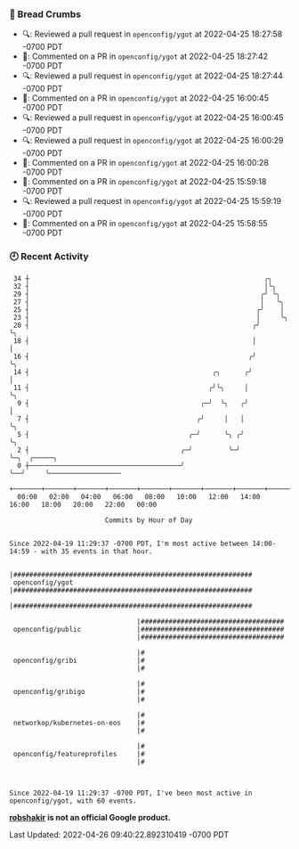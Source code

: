 ### 🍞 Bread Crumbs

 * 🔍: Reviewed a pull request in  `openconfig/ygot` at 2022-04-25 18:27:58 -0700 PDT
 * 💬: Commented on a PR in  `openconfig/ygot` at 2022-04-25 18:27:42 -0700 PDT
 * 🔍: Reviewed a pull request in  `openconfig/ygot` at 2022-04-25 18:27:44 -0700 PDT
 * 💬: Commented on a PR in  `openconfig/ygot` at 2022-04-25 16:00:45 -0700 PDT
 * 🔍: Reviewed a pull request in  `openconfig/ygot` at 2022-04-25 16:00:45 -0700 PDT
 * 🔍: Reviewed a pull request in  `openconfig/ygot` at 2022-04-25 16:00:29 -0700 PDT
 * 💬: Commented on a PR in  `openconfig/ygot` at 2022-04-25 16:00:28 -0700 PDT
 * 💬: Commented on a PR in  `openconfig/ygot` at 2022-04-25 15:59:18 -0700 PDT
 * 🔍: Reviewed a pull request in  `openconfig/ygot` at 2022-04-25 15:59:19 -0700 PDT
 * 💬: Commented on a PR in  `openconfig/ygot` at 2022-04-25 15:58:55 -0700 PDT

### 🕘 Recent Activity
```
 34 ┼                                                           ╭╮
 32 ┤                                                           │╰╮
 29 ┤                                                          ╭╯ ╰╮
 27 ┤                                                          │   ╰╮
 25 ┤                                                         ╭╯    │
 23 ┤                                                         │     ╰╮
 20 ┤                                                        ╭╯      ╰╮
 18 ┤                                                        │        │
 16 ┤                                                       ╭╯        ╰╮
 14 ┤                                              ╭╮      ╭╯          │
 11 ┤                                             ╭╯╰╮     │           ╰╮
  9 ┤                                           ╭─╯  ╰╮   ╭╯            │
  7 ┤                                          ╭╯     │   │             ╰╮
  5 ┤                                        ╭─╯      ╰╮ ╭╯              ╰╮
  2 ┤                                      ╭─╯         ╰─╯                ╰─╮  ╭─────╮
  0 ┼──────────────────────────────────────╯                                ╰──╯     ╰──────────────────
    +───────+───────+───────+───────+───────+───────+───────+───────+───────+───────+───────+───────+────
  00:00   02:00   04:00   06:00   08:00   10:00   12:00   14:00   16:00   18:00   20:00   22:00   00:00   

						Commits by Hour of Day


Since 2022-04-19 11:29:37 -0700 PDT, I'm most active between 14:00-14:59 - with 35 events in that hour.

```



```
                                |############################################################
 openconfig/ygot                |############################################################
                                |############################################################

                                |####################################
 openconfig/public              |####################################
                                |####################################

                                |#
 openconfig/gribi               |#
                                |#

                                |#
 openconfig/gribigo             |#
                                |#

                                |#
 networkop/kubernetes-on-eos    |#
                                |#

                                |#
 openconfig/featureprofiles     |#
                                |#



Since 2022-04-19 11:29:37 -0700 PDT, I've been most active in openconfig/ygot, with 60 events.

```
**[robshakir](mailto:robjs@google.com) is not an official Google product.**  


Last Updated: 2022-04-26 09:40:22.892310419 -0700 PDT
